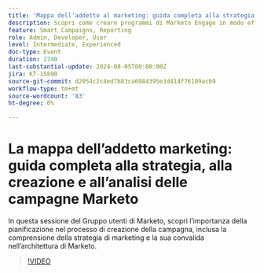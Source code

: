 ```yaml
---
title: 'Mappa dell’addetto al marketing: guida completa alla strategia, alla creazione e all’analisi delle campagne Marketo'
description: Scopri come creare programmi di Marketo Engage in modo efficiente, ad esempio come importare, clonare e creare da zero. Personalizza i modelli di Marketo Engage per soddisfare gli standard del marchio e gestire le risorse e i costi dei periodi.
feature: Smart Campaigns, Reporting
role: Admin, Developer, User
level: Intermediate, Experienced
doc-type: Event
duration: 2740
last-substantial-update: 2024-08-05T00:00:00Z
jira: KT-15890
source-git-commit: d2954c2c4ed7b83ca6084395e3d414f76109acb9
workflow-type: tm+mt
source-wordcount: '83'
ht-degree: 0%

---
```



# La mappa dell’addetto marketing: guida completa alla strategia, alla creazione e all’analisi delle campagne Marketo

In questa sessione del Gruppo utenti di Marketo, scopri l’importanza della pianificazione nel processo di creazione della campagna, inclusa la comprensione della strategia di marketing e la sua convalida nell’architettura di Marketo.

>[!VIDEO](https://video.tv.adobe.com/v/3432223/?learn=on)
